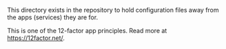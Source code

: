 This directory exists in the repository to hold configuration files away from the apps (services)
they are for.

This is one of the 12-factor app principles. Read more at https://12factor.net/.
